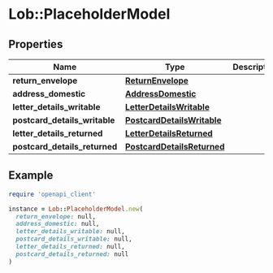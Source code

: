 # Lob::PlaceholderModel

## Properties

| Name | Type | Description | Notes |
| ---- | ---- | ----------- | ----- |
| **return_envelope** | [**ReturnEnvelope**](ReturnEnvelope.md) |  | [optional] |
| **address_domestic** | [**AddressDomestic**](AddressDomestic.md) |  | [optional] |
| **letter_details_writable** | [**LetterDetailsWritable**](LetterDetailsWritable.md) |  | [optional] |
| **postcard_details_writable** | [**PostcardDetailsWritable**](PostcardDetailsWritable.md) |  | [optional] |
| **letter_details_returned** | [**LetterDetailsReturned**](LetterDetailsReturned.md) |  | [optional] |
| **postcard_details_returned** | [**PostcardDetailsReturned**](PostcardDetailsReturned.md) |  | [optional] |

## Example

```ruby
require 'openapi_client'

instance = Lob::PlaceholderModel.new(
  return_envelope: null,
  address_domestic: null,
  letter_details_writable: null,
  postcard_details_writable: null,
  letter_details_returned: null,
  postcard_details_returned: null
)
```

